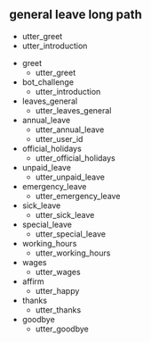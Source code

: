 ## general leave long path

  - utter_greet
  - utter_introduction
* greet
  - utter_greet
* bot_challenge
  - utter_introduction
* leaves_general
  - utter_leaves_general
* annual_leave
  - utter_annual_leave
  - utter_user_id
* official_holidays
  - utter_official_holidays
* unpaid_leave
  - utter_unpaid_leave
* emergency_leave
  - utter_emergency_leave
* sick_leave
  - utter_sick_leave
* special_leave
  - utter_special_leave
* working_hours
  - utter_working_hours
* wages
  - utter_wages
* affirm
  - utter_happy
* thanks
  - utter_thanks
* goodbye
  - utter_goodbye

